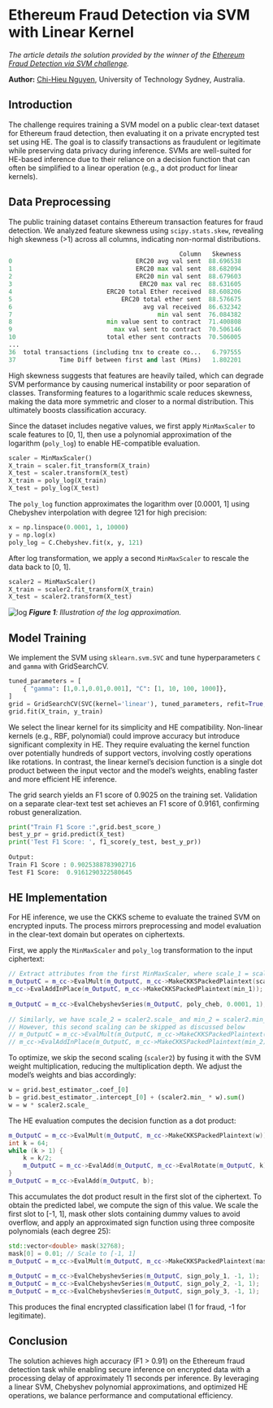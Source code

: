 # Ethereum Fraud Detection via SVM with Linear Kernel

*The article details the solution provided by the winner of the [Ethereum Fraud Detection via SVM challenge](https://fherma.io/challenges/66e8180996829cc963805ffb/overview).*

**Author:** [Chi-Hieu Nguyen](https://www.linkedin.com/in/hieu-nguyen-ba6548316), University of Technology Sydney, Australia.

## Introduction

The challenge requires training a SVM model on a public clear-text dataset for Ethereum fraud detection, then evaluating it on a private encrypted test set using HE. The goal is to classify transactions as fraudulent or legitimate while preserving data privacy during inference. SVMs are well-suited for HE-based inference due to their reliance on a decision function that can often be simplified to a linear operation (e.g., a dot product for linear kernels).
    
## Data Preprocessing

The public training dataset contains Ethereum transaction features for fraud detection. We analyzed feature skewness using `scipy.stats.skew`, revealing high skewness (>1) across all columns, indicating non-normal distributions.
    
```python
                                               Column   Skewness
0                                  ERC20 avg val sent  88.696538
1                                  ERC20 max val sent  88.682094
2                                  ERC20 min val sent  88.679603
3                                   ERC20 max val rec  88.631605
4                          ERC20 total Ether received  88.608206
5                              ERC20 total ether sent  88.576675
6                                    avg val received  86.632342
7                                        min val sent  76.084382
8                          min value sent to contract  71.400808
9                            max val sent to contract  70.506146
10                         total ether sent contracts  70.506005
...
36  total transactions (including tnx to create co...   6.797555
37            Time Diff between first and last (Mins)   1.802201
```

High skewness suggests that features are heavily tailed, which can degrade SVM performance by causing numerical instability or poor separation of classes. Transforming features to a logarithmic scale reduces skewness, making the data more symmetric and closer to a normal distribution. This ultimately boosts classification accuracy.

Since the dataset includes negative values, we first apply `MinMaxScaler` to scale features to [0, 1], then use a polynomial approximation of the logarithm (`poly_log`) to enable HE-compatible evaluation.

```python
scaler = MinMaxScaler()
X_train = scaler.fit_transform(X_train)
X_test = scaler.transform(X_test)
X_train = poly_log(X_train)
X_test = poly_log(X_test)
```
    
The `poly_log` function approximates the logarithm over [0.0001, 1] using Chebyshev interpolation with degree 121 for high precision:
    
```python
x = np.linspace(0.0001, 1, 10000)
y = np.log(x)
poly_log = C.Chebyshev.fit(x, y, 121)
```
    
After log transformation, we apply a second `MinMaxScaler` to rescale the data back to [0, 1].
    
```python
scaler2 = MinMaxScaler()
X_train = scaler2.fit_transform(X_train)
X_test = scaler2.transform(X_test)
```
    
![log](https://d2lkyury6zu01n.cloudfront.net/images/hita-fraud-detection-pic1.png)
***Figure 1**: Illustration of the log approximation.*
    
## Model Training
    
We implement the SVM using `sklearn.svm.SVC` and tune hyperparameters `C` and `gamma` with GridSearchCV.
    
```python
tuned_parameters = [
    { "gamma": [1,0.1,0.01,0.001], "C": [1, 10, 100, 1000]},
]
grid = GridSearchCV(SVC(kernel='linear'), tuned_parameters, refit=True, cv=5, scoring='f1')
grid.fit(X_train, y_train)
```

We select the linear kernel for its simplicity and HE compatibility. Non-linear kernels (e.g., RBF, polynomial) could improve accuracy but introduce significant complexity in HE. They require evaluating the kernel function over potentially hundreds of support vectors, involving costly operations like rotations. In contrast, the linear kernel’s decision function is a single dot product between the input vector and the model’s weights, enabling faster and more efficient HE inference.
    
The grid search yields an F1 score of 0.9025 on the training set. Validation on a separate clear-text test set achieves an F1 score of 0.9161, confirming robust generalization.
    
```python
print("Train F1 Score :",grid.best_score_)
best_y_pr = grid.predict(X_test)
print('Test F1 Score: ', f1_score(y_test, best_y_pr))
    
Output:
Train F1 Score : 0.9025388783902716
Test F1 Score:  0.9161290322580645
```
    
## HE Implementation
    
For HE inference, we use the CKKS scheme to evaluate the trained SVM on encrypted inputs. The process mirrors preprocessing and model evaluation in the clear-text domain but operates on ciphertexts.

First, we apply the `MinMaxScaler` and `poly_log` transformation to the input ciphertext:
    
```cpp
// Extract attributes from the first MinMaxScaler, where scale_1 = scaler.scale_ and min_1 = scaler.min_
m_OutputC = m_cc->EvalMult(m_OutputC, m_cc->MakeCKKSPackedPlaintext(scale_1));
m_cc->EvalAddInPlace(m_OutputC, m_cc->MakeCKKSPackedPlaintext(min_1));
    
m_OutputC = m_cc->EvalChebyshevSeries(m_OutputC, poly_cheb, 0.0001, 1);
    
// Similarly, we have scale_2 = scaler2.scale_ and min_2 = scaler2.min_
// However, this second scaling can be skipped as discussed below
// m_OutputC = m_cc->EvalMult(m_OutputC, m_cc->MakeCKKSPackedPlaintext(scale_2));
// m_cc->EvalAddInPlace(m_OutputC, m_cc->MakeCKKSPackedPlaintext(min_2));
```

To optimize, we skip the second scaling (`scaler2`) by fusing it with the SVM weight multiplication, reducing the multiplication depth. We adjust the model’s weights and bias accordingly:
    
```python
w = grid.best_estimator_.coef_[0]
b = grid.best_estimator_.intercept_[0] + (scaler2.min_ * w).sum()
w = w * scaler2.scale_
```
    
The HE evaluation computes the decision function as a dot product:
    
```cpp
m_OutputC = m_cc->EvalMult(m_OutputC, m_cc->MakeCKKSPackedPlaintext(w));
int k = 64;
while (k > 1) {
    k = k/2;
    m_OutputC = m_cc->EvalAdd(m_OutputC, m_cc->EvalRotate(m_OutputC, k));
}
m_OutputC = m_cc->EvalAdd(m_OutputC, b);
```

This accumulates the dot product result in the first slot of the ciphertext. To obtain the predicted label, we compute the sign of this value. We scale the first slot to [-1, 1], mask other slots containing dummy values to avoid overflow, and apply an approximated sign function using three composite polynomials (each degree 25):
    
```cpp
std::vector<double> mask(32768);
mask[0] = 0.01; // Scale to [-1, 1]
m_OutputC = m_cc->EvalMult(m_OutputC, m_cc->MakeCKKSPackedPlaintext(mask));
    
m_OutputC = m_cc->EvalChebyshevSeries(m_OutputC, sign_poly_1, -1, 1);
m_OutputC = m_cc->EvalChebyshevSeries(m_OutputC, sign_poly_2, -1, 1);
m_OutputC = m_cc->EvalChebyshevSeries(m_OutputC, sign_poly_3, -1, 1);
```
This produces the final encrypted classification label (1 for fraud, -1 for legitimate).
    
## Conclusion

The solution achieves high accuracy (F1 > 0.91) on the Ethereum fraud detection task while enabling secure inference on encrypted data with a processing delay of approximately 11 seconds per inference. By leveraging a linear SVM, Chebyshev polynomial approximations, and optimized HE operations, we balance performance and computational efficiency.